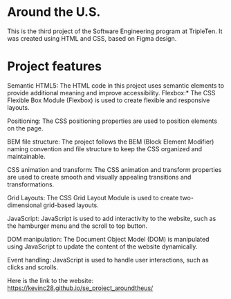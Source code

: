 # Around the U.S.

This is the third project of the Software Engineering program at TripleTen. It was created using HTML and CSS, based on Figma design.

# Project features

Semantic HTML5: The HTML code in this project uses semantic elements to provide additional meaning and improve accessibility. Flexbox:* The CSS Flexible Box Module (Flexbox) is used to create flexible and responsive layouts.

Positioning: The CSS positioning properties are used to position elements on the page.

BEM file structure: The project follows the BEM (Block Element Modifier) naming convention and file structure to keep the CSS organized and maintainable.

CSS animation and transform: The CSS animation and transform properties are used to create smooth and visually appealing transitions and transformations.

Grid Layouts: The CSS Grid Layout Module is used to create two-dimensional grid-based layouts.

JavaScript: JavaScript is used to add interactivity to the website, such as the hamburger menu and the scroll to top button.

DOM manipulation: The Document Object Model (DOM) is manipulated using JavaScript to update the content of the website dynamically.

Event handling: JavaScript is used to handle user interactions, such as clicks and scrolls.



Here is the link to the website: https://kevinc28.github.io/se_project_aroundtheus/